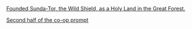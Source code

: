 [Founded Sunda-Tor, the Wild Shield, as a Holy Land in the Great Forest.](https://www.reddit.com/r/GodhoodWB/comments/fsee67/endless_pantheon_turn_4/fm7c4e4?utm_source=share&utm_medium=web2x)

[Second half of the co-op prompt](https://www.reddit.com/r/GodhoodWB/comments/fsee67/endless_pantheon_turn_4/fm7dcrg?utm_source=share&utm_medium=web2x)